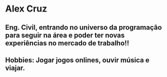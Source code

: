 # Alex Cruz

## Eng. Civil, entrando no universo da programação para seguir na área e poder ter novas experiências no mercado de trabalho!!

## Hobbies: Jogar jogos onlines, ouvir música e viajar.